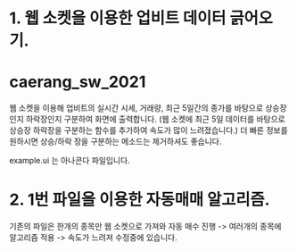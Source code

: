 # 1. 웹 소켓을 이용한 업비트 데이터 긁어오기.
# caerang_sw_2021 

웹 소켓을 이용해 업비트의 실시간 시세, 거래량, 최근 5일간의 종가를 바탕으로 상승장인지 하락장인지 구분하여 화면에 출력합니다.
(웹 소켓에 최근 5일 데이터를 바탕으로 상승장 하락장을 구분하는 함수를 추가하여 속도가 많이 느려졌습니다.)
더 빠른 정보를 원하시면 상승/하락 장을 구분하는 메소드는 제거하셔도 좋습니다.

example.ui 는 아나콘다 파일입니다.

# 2. 1번 파일을 이용한 자동매매 알고리즘.
기존의 파일은 한개의 종목만 웹 소켓으로 가져와 자동 매수 진행
-> 여러개의 종목에 알고리즘 적용 -> 속도가 느려져 수정중에 있습니다.
